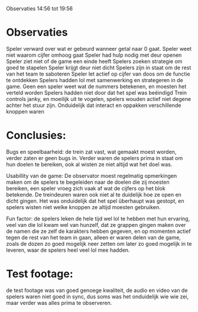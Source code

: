 Observaties 14:56 tot 19:56

# Observaties
Speler verward over wat er gebeurd wanneer getal naar 0 gaat. 
Speler weet niet waarom cijfer omhoog gaat
Speler had hulp nodig met deur openen
Speler ziet niet of de game een einde heeft
Spelers zoeken strategie om goed te stapelen
Speler krijgt deur niet dicht
Spelers zijn in staat om de rest van het team te saboteren
Speler let actief op cijfer van doos om de functie te ontdekken
Spelers hadden lol met samenwerking en strategeren in de game.
Geen een speler weet wat de nummers betekenen, en moesten het verteld worden
Spelers hadden  niet door dat het spel was beëindigd
Trein controls janky, en moeilijk uit te vogelen, spelers wouden actief niet degene achter het stuur zijn.
Onduidelijk dat interact en oppakken verschillende knoppen waren

# Conclusies:
Bugs en speelbaarheid: de trein zat vast, wat gemaakt moest worden, verder zaten er geen bugs in. Verder waren de spelers prima in staat om hun doelen te bereiken, ook al wisten ze niet altijd wat het doel was.

Usabillity van de game: De observator moest regelmatig opmerkingen maken om de spelers te begeleiden naar de doelen die zij moesten bereiken, een speler vroeg zich vaak af wat de cijfers op het blok betekende. De treindeuren waren ook niet al te duidelijk hoe ze open en dicht gingen. Het was onduidelijk dat het spel überhaupt was gestopt, en spelers wisten niet welke knoppen ze altijd moesten gebruiken.

Fun factor: de spelers leken de hele tijd wel lol te hebben met hun ervaring, veel van die lol kwam wel van hunzelf, dat ze grappen gingen maken over de namen die ze zelf de karakters hebben gegeven, en op momenten actief tegen de rest van het team in gaan, alleen er waren delen van de game, zoals de dozen zo goed mogelijk neer zetten om later zo goed mogelijk in te leveren, waar de spelers heel veel lol mee hadden.

# Test footage: 
de test footage was van goed genoege kwaliteit, de audio en video van de spelers waren niet goed in sync, dus soms was het onduidelijk wie wie zei, maar verder was alles prima te observeren.
